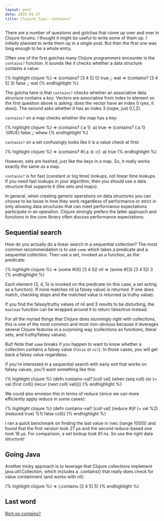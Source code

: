 ```yaml
---
layout: post
date: 2015-01-27
title: Clojure Tips: contains?
---
```


There are a number of questions and gotchas that come up over and over in Clojure forums. I thought it might be useful to write some of them up. I initially planned to write them up in a single post. But then the first one was long enough to be a whole entry.

Often one of the first gotchas many Clojure programmers encounter is the `contains?` function. It sounds like it checks whether a data structure contains a value:

{% highlight clojure %}
=> (contains? [3 4 5] 0)
true   ;; wat
=> (contains? [3 4 5] 3)
false  ;; wat
{% endhighlight %}

The gotcha here is that `contains?` checks whether an associative data structure contains a *key*. Vectors are associative from index to element so the first question above is asking: does the vector have an index 0 (yes, it does). The second asks whether it has an index 3 (nope, just 0,1,2). 

`contains?` on a map checks whether the map has a key: 

{% highlight clojure %}
=> (contains? {:a 1} :a)
true
=> (contains? {:a 1} :GRUE)
false  ;; whew
{% endhighlight %}

`contains?` on a set confusingly looks like it is a value check at first: 

{% highlight clojure %}
=> (contains? #{:a :b :c} :a)
true
{% endhighlight %}

However, sets are hashed, just like the keys in a map. So, it really works exactly the same as a map.

`contains?` is for fast (constant or log time) lookups, not linear time lookups. If you need fast lookups in your algorithm, then you should use a data structure that supports it (like sets and maps). 

In general, when creating generic operations on data structures you can choose to be loose in how they work regardless of performance or strict in only allowing data structures that can meet performance expectations participate in an operation. Clojure strongly prefers the latter approach and functions in the core library often discuss performance expectations.

## Sequential search

How do you actually do a linear search in a sequential collection? The most common recommendation is to use `some` which takes a predicate and a sequential collection. Then use a set, invoked as a function, as the predicate:

{% highlight clojure %}
=> (some #{0} [3 4 5])
nil
=> (some #{3} [3 4 5])
3
{% endhighlight %}

Each element (3, 4, 5) is invoked on the predicate (in this case, a set acting as a function). If none matches nil (a falsey value) is returned. If one does match, checking stops and the matched value is returned (a truthy value).

If you find the falsey/truthy values of nil and 3 results to be disturbing, the `boolean` function can be wrapped around it to return false/true instead.

For all the myriad things that Clojure does stunningly right with collections, this is one of the most common and most non-obvious because it leverages several Clojure features in a surprising way (collections as functions, literal sets, and truthy/falsey values). 

But! Note that `some` breaks if you happen to want to know whether a collection contains a falsey value (`false` or `nil`). In those cases, you will get back a falsey value regardless.

If you're interested in a sequential search with early exit that works on falsey values, you'll want something like this:

{% highlight clojure %}
(defn contains-val? 
  [coll val]
  (when (seq coll)
    (or (= val (first coll))
        (recur (next coll) val))))
{% endhighlight %}

We could also envision this in terms of reduce (since we can more efficiently apply reduce in some cases):

{% highlight clojure %}
(defn contains-val?
  [coll val]
  (reduce #(if (= val %2) (reduced true) %1) false coll))
{% endhighlight %}

I ran a quick benchmark on finding the last value in (vec (range 1000)) and found that the first version took 27 µs and the second reduce-based one took 16 µs. For comparison, a set lookup took 81 ns. So use the right data structure!

## Going Java

Another tricky approach is to leverage that Clojure collections implement java.util.Collection, which includes a .contains() that really does check for value containment (and works with nil):

{% highlight clojure %}
=> (.contains [3 4 5] 5)
{% endhighlight %}

## Last word

[Rich on contains?](https://groups.google.com/forum/#!msg/clojure/qNLBQkSB6jk/XUbQnBRcWPIJ)
